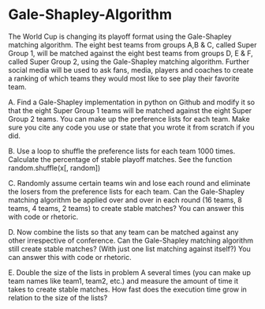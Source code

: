 # Gale-Shapley-Algorithm

The World Cup is changing its playoff format using the Gale-Shapley matching algorithm. The eight best teams from groups A,B & C, called Super Group 1, will be matched against the eight best teams from groups D, E & F, called Super Group 2,  using the Gale-Shapley matching algorithm. Further social media will be used to ask fans, media, players and coaches to create a ranking of which teams they would most like to see play their favorite team. 
 
A.	Find a Gale-Shapley implementation in python on Github and modify it so that the eight Super Group 1 teams will be matched against the eight Super Group 2 teams. You can make up the preference lists for each team. Make sure you cite any code you use or state that you wrote it from scratch if you did. 
 
 
 
B.	Use a loop to shuffle the preference lists for each team 1000 times.  Calculate the percentage of stable playoff matches.  See the function random.shuffle(x[, random])  
 
 
 
C.	Randomly assume certain teams win and lose each round and eliminate the losers from the preference lists for each team. Can the Gale-Shapley matching algorithm be applied over and over in each round (16 teams, 8 teams, 4 teams, 2 teams) to create stable matches? You can answer this with code or rhetoric. 
 
 
 
D.	Now combine the lists so that any team can be matched against any other irrespective of conference.  Can the Gale-Shapley matching algorithm still create stable matches? (With just one list matching against itself?) You can answer this with code or rhetoric. 
 
 
 
 
E.	Double the size of the lists in problem A several times (you can make up team names like team1, team2, etc.) and measure the amount of time it takes to create stable matches.  How fast does the execution time grow in relation to the size of the lists? 
